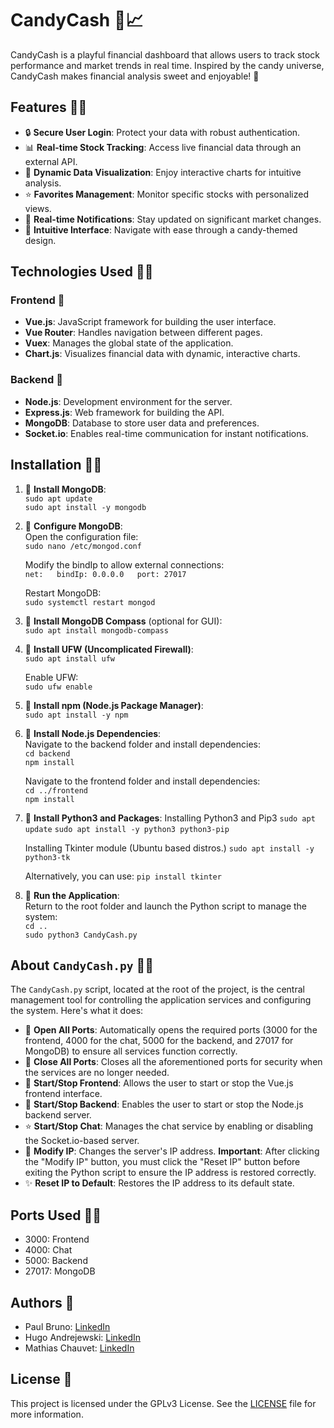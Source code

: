 # CandyCash 🍬📈

CandyCash is a playful financial dashboard that allows users to track stock performance and market trends in real time. Inspired by the candy universe, CandyCash makes financial analysis sweet and enjoyable! 🍭

## Features 🍡✨

- 🔒 **Secure User Login**: Protect your data with robust authentication.
- 📊 **Real-time Stock Tracking**: Access live financial data through an external API.
- 🍩 **Dynamic Data Visualization**: Enjoy interactive charts for intuitive analysis.
- ⭐ **Favorites Management**: Monitor specific stocks with personalized views.
- 🚨 **Real-time Notifications**: Stay updated on significant market changes.
- 🍭 **Intuitive Interface**: Navigate with ease through a candy-themed design.

## Technologies Used 🍫🍬

### Frontend 🍩
- **Vue.js**: JavaScript framework for building the user interface.
- **Vue Router**: Handles navigation between different pages.
- **Vuex**: Manages the global state of the application.
- **Chart.js**: Visualizes financial data with dynamic, interactive charts.

### Backend 🍪
- **Node.js**: Development environment for the server.
- **Express.js**: Web framework for building the API.
- **MongoDB**: Database to store user data and preferences.
- **Socket.io**: Enables real-time communication for instant notifications.

## Installation 🍭✨

1. 🍬 **Install MongoDB**:  
   `sudo apt update`  
   `sudo apt install -y mongodb`

2. 🍫 **Configure MongoDB**:  
   Open the configuration file:  
   `sudo nano /etc/mongod.conf`  

   Modify the bindIp to allow external connections:  
   `net:  
     bindIp: 0.0.0.0  
     port: 27017`

   Restart MongoDB:  
   `sudo systemctl restart mongod`

3. 🍩 **Install MongoDB Compass** (optional for GUI):  
   `sudo apt install mongodb-compass`

4. 🍭 **Install UFW (Uncomplicated Firewall)**:  
   `sudo apt install ufw`

   Enable UFW:  
   `sudo ufw enable`

5. 🍬 **Install npm (Node.js Package Manager)**:  
   `sudo apt install -y npm`

6. 🍪 **Install Node.js Dependencies**:  
   Navigate to the backend folder and install dependencies:  
   `cd backend`  
   `npm install`  

   Navigate to the frontend folder and install dependencies:  
   `cd ../frontend`  
   `npm install`

7. 🍫 **Install Python3 and Packages**:
   Installing Python3 and Pip3
   `sudo apt update`
   `sudo apt install -y python3 python3-pip`

   Installing Tkinter module (Ubuntu based distros.)
   `sudo apt install -y python3-tk`

   Alternatively, you can use:
   `pip install tkinter`

8. 🍡 **Run the Application**:  
   Return to the root folder and launch the Python script to manage the system:  
   `cd ..`  
   `sudo python3 CandyCash.py`

## About `CandyCash.py` 🍭✨

The `CandyCash.py` script, located at the root of the project, is the central management tool for controlling the application services and configuring the system. Here's what it does:

- 🍬 **Open All Ports**: Automatically opens the required ports (3000 for the frontend, 4000 for the chat, 5000 for the backend, and 27017 for MongoDB) to ensure all services function correctly.
- 🍩 **Close All Ports**: Closes all the aforementioned ports for security when the services are no longer needed.
- 🍫 **Start/Stop Frontend**: Allows the user to start or stop the Vue.js frontend interface.
- 🍪 **Start/Stop Backend**: Enables the user to start or stop the Node.js backend server.
- ⭐ **Start/Stop Chat**: Manages the chat service by enabling or disabling the Socket.io-based server.
- 🍡 **Modify IP**: Changes the server's IP address. **Important**: After clicking the "Modify IP" button, you must click the "Reset IP" button before exiting the Python script to ensure the IP address is restored correctly.
- ✨ **Reset IP to Default**: Restores the IP address to its default state.

## Ports Used 🍩🍫

- 3000: Frontend
- 4000: Chat
- 5000: Backend
- 27017: MongoDB

## Authors 🍭

- Paul Bruno: [LinkedIn](https://www.linkedin.com/in/paulbruno33)
- Hugo Andrejewski: [LinkedIn](https://www.linkedin.com/in/hugo-andrejewski-a0385b253)
- Mathias Chauvet: [LinkedIn](https://www.linkedin.com/in/mathias-chauvet-022447204)

## License 🍬

This project is licensed under the GPLv3 License. See the [LICENSE](LICENSE.md) file for more information.
